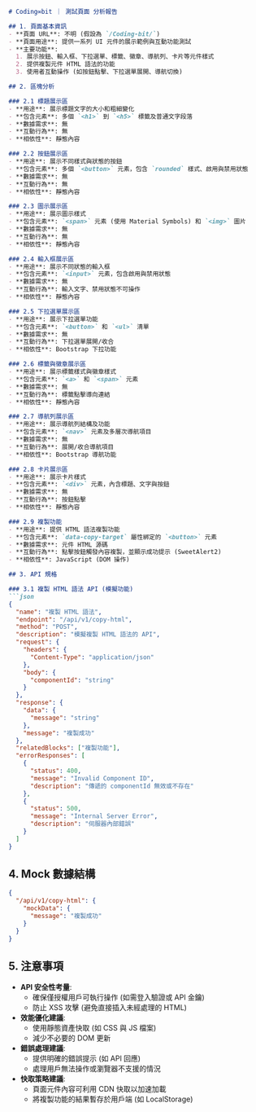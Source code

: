 ```markdown
# Coding∞bit ｜ 測試頁面 分析報告

## 1. 頁面基本資訊
- **頁面 URL**: 不明 (假設為 `/Coding-bit/`)
- **頁面用途**: 提供一系列 UI 元件的展示範例與互動功能測試
- **主要功能**: 
  1. 展示按鈕、輸入框、下拉選單、標籤、徽章、導航列、卡片等元件樣式
  2. 提供複製元件 HTML 語法的功能
  3. 使用者互動操作 (如按鈕點擊、下拉選單展開、導航切換)

## 2. 區塊分析

### 2.1 標題展示區
- **用途**: 展示標題文字的大小和粗細變化
- **包含元素**: 多個 `<h1>` 到 `<h5>` 標籤及普通文字段落
- **數據需求**: 無
- **互動行為**: 無
- **相依性**: 靜態內容

### 2.2 按鈕展示區
- **用途**: 展示不同樣式與狀態的按鈕
- **包含元素**: 多個 `<button>` 元素，包含 `rounded` 樣式、啟用與禁用狀態
- **數據需求**: 無
- **互動行為**: 無
- **相依性**: 靜態內容

### 2.3 圖示展示區
- **用途**: 展示圖示樣式
- **包含元素**: `<span>` 元素 (使用 Material Symbols) 和 `<img>` 圖片
- **數據需求**: 無
- **互動行為**: 無
- **相依性**: 靜態內容

### 2.4 輸入框展示區
- **用途**: 展示不同狀態的輸入框
- **包含元素**: `<input>` 元素，包含啟用與禁用狀態
- **數據需求**: 無
- **互動行為**: 輸入文字、禁用狀態不可操作
- **相依性**: 靜態內容

### 2.5 下拉選單展示區
- **用途**: 展示下拉選單功能
- **包含元素**: `<button>` 和 `<ul>` 清單
- **數據需求**: 無
- **互動行為**: 下拉選單展開/收合
- **相依性**: Bootstrap 下拉功能

### 2.6 標籤與徽章展示區
- **用途**: 展示標籤樣式與徽章樣式
- **包含元素**: `<a>` 和 `<span>` 元素
- **數據需求**: 無
- **互動行為**: 標籤點擊導向連結
- **相依性**: 靜態內容

### 2.7 導航列展示區
- **用途**: 展示導航列結構及功能
- **包含元素**: `<nav>` 元素及多層次導航項目
- **數據需求**: 無
- **互動行為**: 展開/收合導航項目
- **相依性**: Bootstrap 導航功能

### 2.8 卡片展示區
- **用途**: 展示卡片樣式
- **包含元素**: `<div>` 元素，內含標題、文字與按鈕
- **數據需求**: 無
- **互動行為**: 按鈕點擊
- **相依性**: 靜態內容

### 2.9 複製功能
- **用途**: 提供 HTML 語法複製功能
- **包含元素**: `data-copy-target` 屬性綁定的 `<button>` 元素
- **數據需求**: 元件 HTML 源碼
- **互動行為**: 點擊按鈕觸發內容複製，並顯示成功提示 (SweetAlert2)
- **相依性**: JavaScript (DOM 操作)

## 3. API 規格

### 3.1 複製 HTML 語法 API (模擬功能)
```json
{
  "name": "複製 HTML 語法",
  "endpoint": "/api/v1/copy-html",
  "method": "POST",
  "description": "模擬複製 HTML 語法的 API",
  "request": {
    "headers": {
      "Content-Type": "application/json"
    },
    "body": {
      "componentId": "string"
    }
  },
  "response": {
    "data": {
      "message": "string"
    },
    "message": "複製成功"
  },
  "relatedBlocks": ["複製功能"],
  "errorResponses": [
    {
      "status": 400,
      "message": "Invalid Component ID",
      "description": "傳遞的 componentId 無效或不存在"
    },
    {
      "status": 500,
      "message": "Internal Server Error",
      "description": "伺服器內部錯誤"
    }
  ]
}
```

## 4. Mock 數據結構
```json
{
  "/api/v1/copy-html": {
    "mockData": {
      "message": "複製成功"
    }
  }
}
```

## 5. 注意事項
- **API 安全性考量**:
  - 確保僅授權用戶可執行操作 (如需登入驗證或 API 金鑰)
  - 防止 XSS 攻擊 (避免直接插入未經處理的 HTML)
- **效能優化建議**:
  - 使用靜態資產快取 (如 CSS 與 JS 檔案)
  - 減少不必要的 DOM 更新
- **錯誤處理建議**:
  - 提供明確的錯誤提示 (如 API 回應)
  - 處理用戶無法操作或瀏覽器不支援的情況
- **快取策略建議**:
  - 頁面元件內容可利用 CDN 快取以加速加載
  - 將複製功能的結果暫存於用戶端 (如 LocalStorage)

```